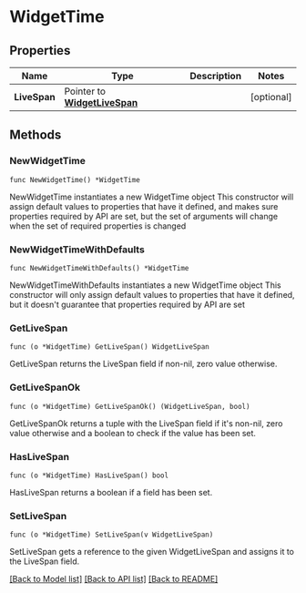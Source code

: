 # WidgetTime

## Properties

Name | Type | Description | Notes
------------ | ------------- | ------------- | -------------
**LiveSpan** | Pointer to [**WidgetLiveSpan**](WidgetLiveSpan.md) |  | [optional] 

## Methods

### NewWidgetTime

`func NewWidgetTime() *WidgetTime`

NewWidgetTime instantiates a new WidgetTime object
This constructor will assign default values to properties that have it defined,
and makes sure properties required by API are set, but the set of arguments
will change when the set of required properties is changed

### NewWidgetTimeWithDefaults

`func NewWidgetTimeWithDefaults() *WidgetTime`

NewWidgetTimeWithDefaults instantiates a new WidgetTime object
This constructor will only assign default values to properties that have it defined,
but it doesn't guarantee that properties required by API are set

### GetLiveSpan

`func (o *WidgetTime) GetLiveSpan() WidgetLiveSpan`

GetLiveSpan returns the LiveSpan field if non-nil, zero value otherwise.

### GetLiveSpanOk

`func (o *WidgetTime) GetLiveSpanOk() (WidgetLiveSpan, bool)`

GetLiveSpanOk returns a tuple with the LiveSpan field if it's non-nil, zero value otherwise
and a boolean to check if the value has been set.

### HasLiveSpan

`func (o *WidgetTime) HasLiveSpan() bool`

HasLiveSpan returns a boolean if a field has been set.

### SetLiveSpan

`func (o *WidgetTime) SetLiveSpan(v WidgetLiveSpan)`

SetLiveSpan gets a reference to the given WidgetLiveSpan and assigns it to the LiveSpan field.


[[Back to Model list]](../README.md#documentation-for-models) [[Back to API list]](../README.md#documentation-for-api-endpoints) [[Back to README]](../README.md)


